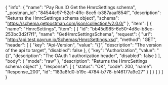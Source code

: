{
  "info": {
    "name": "Pay Run.IO Get the HmrcSettings schema",
    "_postman_id": "84544c97-52c1-4ffc-8ce5-b387aaaf854f",
    "description": "Returns the HmrcSettings schema object",
    "schema": "https://schema.getpostman.com/json/collection/v2.0.0/"
  },
  "item": [
    {
      "name": "HmrcSettings",
      "item": [
        {
          "id": "bb45d985-6e50-4d8e-b8ec-253bc3d2f7f1",
          "name": "GetHmrcSettingsSchema",
          "request": {
            "url": "http://api.test.payrun.io/Schemas/HmrcSettings.xsd",
            "method": "GET",
            "header": [
              {
                "key": "Api-Version",
                "value": "{}",
                "description": "The version of the api to target",
                "disabled": false
              },
              {
                "key": "Authorization",
                "value": "{}",
                "description": "The OAuth 1 authorization header",
                "disabled": false
              }
            ],
            "body": {
              "mode": "raw"
            },
            "description": "Returns the HmrcSettings schema object"
          },
          "response": [
            {
              "status": "OK",
              "code": 200,
              "name": "Response_200",
              "id": "183a8fd0-b19c-4784-b778-bf46177a9e27"
            }
          ]
        }
      ]
    }
  ]
}